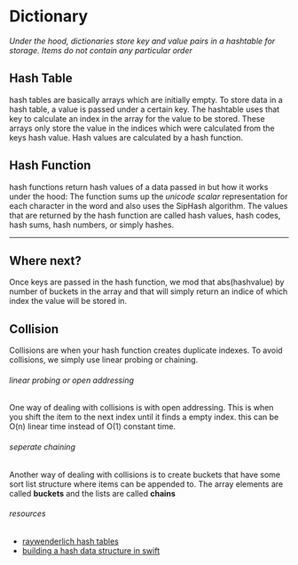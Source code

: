 
# Dictionary

*Under the hood, dictionaries store key and value pairs in a hashtable for storage.*
*Items do not contain any particular order*

## Hash Table
hash tables are basically arrays which are initially empty. To store data in a hash table, a value is passed under a certain key. The hashtable uses that key to calculate an index in the array for the value to be stored. These arrays only store the value in the indices which were calculated from the keys hash value. Hash values are calculated by a hash function. 

## Hash Function
hash functions return hash values of a data passed in but how it works under the hood:
The function sums up the *unicode scalar* representation for each character in the word and also uses the SipHash algorithm. 
The values that are returned by the hash function are called hash values, hash codes, hash sums, hash numbers, or simply hashes.

---
## Where next?
Once keys are passed in the hash function, we mod that abs(hashvalue) by number of buckets in the array and that will simply return an indice of which index the value will be stored in.

## Collision
Collisions are when your hash function creates duplicate indexes. To avoid collisions, we simply use linear probing or chaining. 
###### linear probing or open addressing
One way of dealing with collisions is with open addressing. This is when you shift the item to the next index until it finds a empty index. this can be O(n) linear time instead of O(1) constant time.
###### seperate chaining
Another way of dealing with collisions is to create buckets that have some sort list structure where items can be appended to. The array elements are called **buckets** and the lists are called **chains**



###### *resources*
- [raywenderlich hash tables](https://www.raywenderlich.com/206-swift-algorithm-club-hash-tables)
- [building a hash data structure in swift](https://medium.com/journey-of-one-thousand-apps/building-a-hash-data-structure-in-swift-e9b2733d9e20)